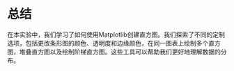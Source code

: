 # 总结

在本实验中，我们学习了如何使用Matplotlib创建直方图。我们探索了不同的定制选项，包括更改条形图的颜色、透明度和边缘颜色，在同一图表上绘制多个直方图，堆叠直方图以及绘制阶梯直方图。这些工具可以帮助我们更好地理解数据的分布。
